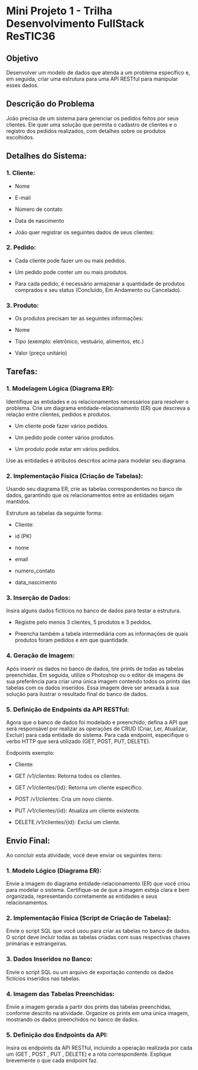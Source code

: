 # Mini Projeto 1 - Trilha Desenvolvimento FullStack ResTIC36

## Objetivo

Desenvolver um modelo de dados que atenda a um problema específico e, em seguida, criar uma estrutura para uma API RESTful para manipular esses dados.

## Descrição do Problema

João precisa de um sistema para gerenciar os pedidos feitos por seus clientes. Ele quer uma solução que permita o cadastro de clientes e o registro dos pedidos realizados, com detalhes sobre os produtos escolhidos.

## Detalhes do Sistema:

### 1. Cliente:

- Nome

- E-mail

- Número de contato

- Data de nascimento

- João quer registrar os seguintes dados de seus clientes:

### 2. Pedido:

- Cada cliente pode fazer um ou mais pedidos.

- Um pedido pode conter um ou mais produtos.

- Para cada pedido, é necessário armazenar a quantidade de produtos comprados e seu status (Concluído, Em Andamento ou Cancelado).

### 3. Produto:

- Os produtos precisam ter as seguintes informações:

- Nome

- Tipo (exemplo: eletrônico, vestuário, alimentos, etc.)

- Valor (preço unitário)

## Tarefas:
### 1. Modelagem Lógica (Diagrama ER):

Identifique as entidades e os relacionamentos necessários para resolver o problema. Crie um diagrama entidade-relacionamento (ER) que descreva a relação entre clientes, pedidos e produtos.

- Um cliente pode fazer vários pedidos.

- Um pedido pode conter vários produtos.

- Um produto pode estar em vários pedidos.

Use as entidades e atributos descritos acima para modelar seu diagrama.

### 2. Implementação Física (Criação de Tabelas):

Usando seu diagrama ER, crie as tabelas correspondentes no banco de dados, garantindo que os relacionamentos entre as entidades sejam mantidos.

Estruture as tabelas da seguinte forma:

- Cliente:

- id (PK)

- nome

- email

- numero_contato

- data_nascimento

### 3. Inserção de Dados:

Insira alguns dados fictícios no banco de dados para testar a estrutura.

- Registre pelo menos 3 clientes, 5 produtos e 3 pedidos.

- Preencha também a tabela intermediária com as informações de quais produtos foram pedidos e em que quantidade.

### 4. Geração de Imagem:

Após inserir os dados no banco de dados, tire prints de todas as tabelas preenchidas. Em seguida, utilize o Photoshop ou o editor de imagens de sua preferência para criar uma única imagem contendo todos os prints das tabelas com os dados inseridos. Essa imagem deve ser anexada à sua solução para ilustrar o resultado final do banco de dados.

### 5. Definição de Endpoints da API RESTful:
Agora que o banco de dados foi modelado e preenchido, defina a API que será responsável por realizar as operações de CRUD (Criar, Ler, Atualizar, Excluir) para cada entidade do sistema. Para cada endpoint, especifique o verbo HTTP que será utilizado (GET, POST, PUT, DELETE).

Endpoints exemplo:

- Cliente:

- GET /v1/clientes: Retorna todos os clientes.

- GET /v1/clientes/{id}: Retorna um cliente específico.

- POST /v1/clientes: Cria um novo cliente.

- PUT /v1/clientes/{id}: Atualiza um cliente existente.

- DELETE /v1/clientes/{id}: Exclui um cliente.

## Envio Final:

Ao concluir esta atividade, você deve enviar os seguintes itens:

### 1. Modelo Lógico (Diagrama ER):

Envie a imagem do diagrama entidade-relacionamento (ER) que você criou para modelar o sistema. Certifique-se de que a imagem esteja clara e bem organizada, representando corretamente as entidades e seus relacionamentos.

### 2. Implementação Física (Script de Criação de Tabelas):

Envie o script SQL que você usou para criar as tabelas no banco de dados. O script deve incluir todas as tabelas criadas com suas respectivas chaves primárias e estrangeiras.

### 3. Dados Inseridos no Banco:

Envie o script SQL ou um arquivo de exportação contendo os dados fictícios inseridos nas tabelas.

### 4. Imagem das Tabelas Preenchidas:

Envie a imagem gerada a partir dos prints das tabelas preenchidas, conforme descrito na atividade. Organize os prints em uma única imagem, mostrando os dados preenchidos no banco de dados.

### 5. Definição dos Endpoints da API:
Insira os endpoints da API RESTful, incluindo a operação realizada por cada um (GET , POST , PUT , DELETE) e a rota correspondente. Explique brevemente o que cada endpoint faz.